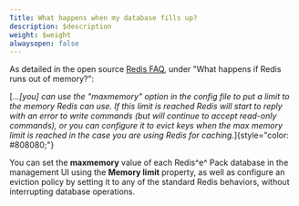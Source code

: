 ```yaml
---
Title: What happens when my database fills up?
description: $description
weight: $weight
alwaysopen: false
---
```

As detailed in the open source [Redis FAQ](http://redis.io/topics/faq),
under "What happens if Redis runs out of memory?":

[*...\[you\] can use the "maxmemory" option in the config file to put a
limit to the memory Redis can use. If this limit is reached Redis will
start to reply with an error to write commands (but will continue to
accept read-only commands), or you can configure it to evict keys when
the max memory limit is reached in the case you are using Redis for
caching.*]{style="color: #808080;"}

You can set the **maxmemory** value of each Redis^e^ Pack database in
the management UI using the **Memory limit** property, as well as
configure an eviction policy by setting it to any of the standard Redis
behaviors, without interrupting database operations.
